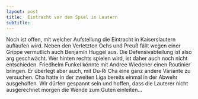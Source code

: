```yaml
---
layout: post
title:  Eintracht vor dem Spiel in Lautern
subtitle:  
---
```


Noch ist offen, mit welcher Aufstellung die Eintracht in Kaiserslautern auflaufen wird. Neben den Verletzten Ochs und Preuß fällt wegen einer Grippe vermutlich auch Benjamin Huggel aus. Die Defensivabteilung ist also arg geschwächt. Wer hinten rechts spielen wird, ist daher auch noch nicht entschieden. Friedhelm Funkel könnte mit Andree Wiedener einen Routinier bringen. Er überlegt aber auch, mit Du-Ri Cha eine ganz andere Variante zu versuchen. Cha hatte in der zweiten Liga bereits einmal in der Abwehr ausgeholfen. Wir dürfen gespannt sein und hoffen, dass die Lauterer nicht ausgerechnet morgen die Wende zum Guten einleiten...


